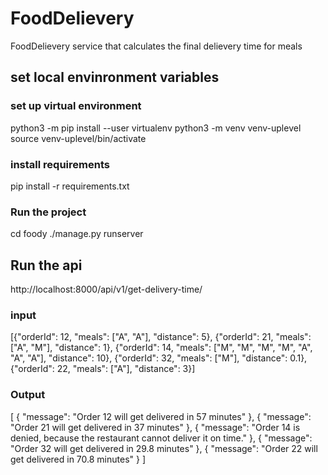 # FoodDelievery
FoodDelievery service that calculates the final delievery time for meals

## set local envinronment variables

### set up virtual environment
python3 -m pip install --user virtualenv
python3 -m venv venv-uplevel
source venv-uplevel/bin/activate

### install requirements
pip install -r requirements.txt

### Run the project
cd foody
./manage.py runserver

## Run the api
http://localhost:8000/api/v1/get-delivery-time/

### input

[{"orderId": 12, "meals": ["A", "A"], "distance": 5},
{"orderId": 21, "meals": ["A", "M"], "distance": 1},
{"orderId": 14, "meals": ["M", "M", "M", "M", "A", "A", "A"], "distance": 10},
{"orderId": 32, "meals": ["M"], "distance": 0.1},
{"orderId": 22, "meals": ["A"], "distance": 3}]

### Output
[
    {
        "message": "Order 12 will get delivered in 57 minutes"
    },
    {
        "message": "Order 21 will get delivered in 37 minutes"
    },
    {
        "message": "Order 14 is denied, because the restaurant cannot deliver it on time."
    },
    {
        "message": "Order 32 will get delivered in 29.8 minutes"
    },
    {
        "message": "Order 22 will get delivered in 70.8 minutes"
    }
]
